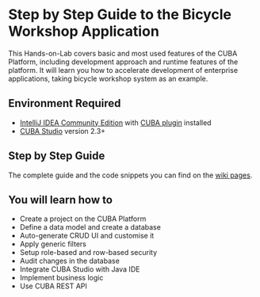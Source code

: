 # Step by Step Guide to the Bicycle Workshop Application

This Hands-on-Lab covers basic and most used features of the CUBA Platform, including development approach and runtime features of the platform. It will learn you how to accelerate development of enterprise applications, taking bicycle workshop system as an example. 

## Environment Required
* [IntelliJ IDEA Community Edition](https://www.jetbrains.com/idea/download/) with [CUBA plugin](https://plugins.jetbrains.com/plugin/7249?pr=) installed
* [CUBA Studio](https://www.cuba-platform.com/download) version 2.3+

## Step by Step Guide
The complete guide and the code snippets you can find on the [wiki pages](https://github.com/aleksey-stukalov/workshop/wiki). 

## You will learn how to
 * Create a project on the CUBA Platform
 * Define a data model and create a database
 * Auto-generate CRUD UI and customise it
 * Apply generic filters
 * Setup role-based and row-based security
 * Audit changes in the database
 * Integrate CUBA Studio with Java IDE
 * Implement business logic
 * Use CUBA REST API
